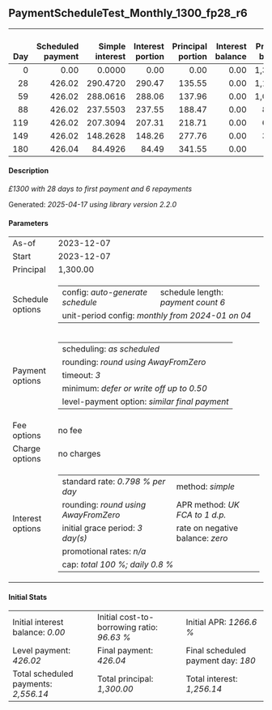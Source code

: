 <h2>PaymentScheduleTest_Monthly_1300_fp28_r6</h2>
<table>
    <thead style="vertical-align: bottom;">
        <th style="text-align: right;">Day</th>
        <th style="text-align: right;">Scheduled payment</th>
        <th style="text-align: right;">Simple interest</th>
        <th style="text-align: right;">Interest portion</th>
        <th style="text-align: right;">Principal portion</th>
        <th style="text-align: right;">Interest balance</th>
        <th style="text-align: right;">Principal balance</th>
        <th style="text-align: right;">Total simple interest</th>
        <th style="text-align: right;">Total interest</th>
        <th style="text-align: right;">Total principal</th>
    </thead>
    <tr style="text-align: right;">
        <td class="ci00">0</td>
        <td class="ci01" style="white-space: nowrap;">0.00</td>
        <td class="ci02">0.0000</td>
        <td class="ci03">0.00</td>
        <td class="ci04">0.00</td>
        <td class="ci05">0.00</td>
        <td class="ci06">1,300.00</td>
        <td class="ci07">0.0000</td>
        <td class="ci08">0.00</td>
        <td class="ci09">0.00</td>
    </tr>
    <tr style="text-align: right;">
        <td class="ci00">28</td>
        <td class="ci01" style="white-space: nowrap;">426.02</td>
        <td class="ci02">290.4720</td>
        <td class="ci03">290.47</td>
        <td class="ci04">135.55</td>
        <td class="ci05">0.00</td>
        <td class="ci06">1,164.45</td>
        <td class="ci07">290.4720</td>
        <td class="ci08">290.47</td>
        <td class="ci09">135.55</td>
    </tr>
    <tr style="text-align: right;">
        <td class="ci00">59</td>
        <td class="ci01" style="white-space: nowrap;">426.02</td>
        <td class="ci02">288.0616</td>
        <td class="ci03">288.06</td>
        <td class="ci04">137.96</td>
        <td class="ci05">0.00</td>
        <td class="ci06">1,026.49</td>
        <td class="ci07">578.5336</td>
        <td class="ci08">578.53</td>
        <td class="ci09">273.51</td>
    </tr>
    <tr style="text-align: right;">
        <td class="ci00">88</td>
        <td class="ci01" style="white-space: nowrap;">426.02</td>
        <td class="ci02">237.5503</td>
        <td class="ci03">237.55</td>
        <td class="ci04">188.47</td>
        <td class="ci05">0.00</td>
        <td class="ci06">838.02</td>
        <td class="ci07">816.0840</td>
        <td class="ci08">816.08</td>
        <td class="ci09">461.98</td>
    </tr>
    <tr style="text-align: right;">
        <td class="ci00">119</td>
        <td class="ci01" style="white-space: nowrap;">426.02</td>
        <td class="ci02">207.3094</td>
        <td class="ci03">207.31</td>
        <td class="ci04">218.71</td>
        <td class="ci05">0.00</td>
        <td class="ci06">619.31</td>
        <td class="ci07">1,023.3933</td>
        <td class="ci08">1,023.39</td>
        <td class="ci09">680.69</td>
    </tr>
    <tr style="text-align: right;">
        <td class="ci00">149</td>
        <td class="ci01" style="white-space: nowrap;">426.02</td>
        <td class="ci02">148.2628</td>
        <td class="ci03">148.26</td>
        <td class="ci04">277.76</td>
        <td class="ci05">0.00</td>
        <td class="ci06">341.55</td>
        <td class="ci07">1,171.6562</td>
        <td class="ci08">1,171.65</td>
        <td class="ci09">958.45</td>
    </tr>
    <tr style="text-align: right;">
        <td class="ci00">180</td>
        <td class="ci01" style="white-space: nowrap;">426.04</td>
        <td class="ci02">84.4926</td>
        <td class="ci03">84.49</td>
        <td class="ci04">341.55</td>
        <td class="ci05">0.00</td>
        <td class="ci06">0.00</td>
        <td class="ci07">1,256.1488</td>
        <td class="ci08">1,256.14</td>
        <td class="ci09">1,300.00</td>
    </tr>
</table>
<h4>Description</h4>
<p><i>£1300 with 28 days to first payment and 6 repayments</i></p>
<p>Generated: <i>2025-04-17 using library version 2.2.0</i></p>
<h4>Parameters</h4>
<table>
    <tr>
        <td>As-of</td>
        <td>2023-12-07</td>
    </tr>
    <tr>
        <td>Start</td>
        <td>2023-12-07</td>
    </tr>
    <tr>
        <td>Principal</td>
        <td>1,300.00</td>
    </tr>
    <tr>
        <td>Schedule options</td>
        <td>
            <table>
                <tr>
                    <td>config: <i>auto-generate schedule</i></td>
                    <td>schedule length: <i><i>payment count</i> 6</i></td>
                </tr>
                <tr>
                    <td colspan="2" style="white-space: nowrap;">unit-period config: <i>monthly from 2024-01 on 04</i></td>
                </tr>
            </table>
        </td>
    </tr>
    <tr>
        <td>Payment options</td>
        <td>
            <table>
                <tr>
                    <td>scheduling: <i>as scheduled</i></td>
                </tr>
                <tr>
                    <td>rounding: <i>round using AwayFromZero</i></td>
                </tr>
                <tr>
                    <td>timeout: <i>3</i></td>
                </tr>
                <tr>
                    <td>minimum: <i>defer&nbsp;or&nbsp;write&nbsp;off&nbsp;up&nbsp;to&nbsp;0.50</i></td>
                </tr>
                <tr>
                    <td>level-payment option: <i>similar&nbsp;final&nbsp;payment</i></td>
                </tr>
            </table>
        </td>
    </tr>
    <tr>
        <td>Fee options</td>
        <td>no fee
        </td>
    </tr>
    <tr>
        <td>Charge options</td>
        <td>no charges
        </td>
    </tr>
    <tr>
        <td>Interest options</td>
        <td>
            <table>
                <tr>
                    <td>standard rate: <i>0.798 % per day</i></td>
                    <td>method: <i>simple</i></td>
                </tr>
                <tr>
                    <td>rounding: <i>round using AwayFromZero</i></td>
                    <td>APR method: <i>UK FCA to 1 d.p.</i></td>
                </tr>
                <tr>
                    <td>initial grace period: <i>3 day(s)</i></td>
                    <td>rate on negative balance: <i>zero</i></td>
                </tr>
                <tr>
                    <td colspan="2">promotional rates: <i><i>n/a</i></i></td>
                </tr>
                <tr>
                    <td colspan="2">cap: <i>total 100 %; daily 0.8 %</td>
                </tr>
            </table>
        </td>
    </tr>
</table>
<h4>Initial Stats</h4>
<table>
    <tr>
        <td>Initial interest balance: <i>0.00</i></td>
        <td>Initial cost-to-borrowing ratio: <i>96.63 %</i></td>
        <td>Initial APR: <i>1266.6 %</i></td>
    </tr>
    <tr>
        <td>Level payment: <i>426.02</i></td>
        <td>Final payment: <i>426.04</i></td>
        <td>Final scheduled payment day: <i>180</i></td>
    </tr>
    <tr>
        <td>Total scheduled payments: <i>2,556.14</i></td>
        <td>Total principal: <i>1,300.00</i></td>
        <td>Total interest: <i>1,256.14</i></td>
    </tr>
</table>
